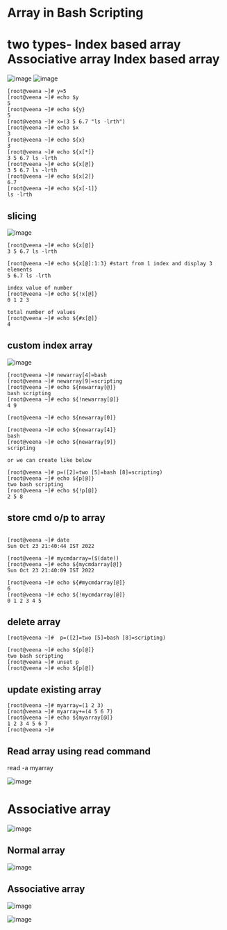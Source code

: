 Array in Bash Scripting
=======================

two types- Index based array 
           Associative array
Index based array
=================


![image](https://user-images.githubusercontent.com/53966749/197399353-80c37e52-8bcf-4e6d-be50-26bb4329a6d6.png)
![image](https://user-images.githubusercontent.com/53966749/197399415-b3962a60-07ed-4ec9-a467-e4b56d1354b5.png)

```
[root@veena ~]# y=5
[root@veena ~]# echo $y
5
[root@veena ~]# echo ${y}
5
[root@veena ~]# x=(3 5 6.7 "ls -lrth")
[root@veena ~]# echo $x
3
[root@veena ~]# echo ${x}
3
[root@veena ~]# echo ${x[*]}
3 5 6.7 ls -lrth
[root@veena ~]# echo ${x[@]}
3 5 6.7 ls -lrth
[root@veena ~]# echo ${x[2]}
6.7
[root@veena ~]# echo ${x[-1]}
ls -lrth

```

slicing
--------
![image](https://user-images.githubusercontent.com/53966749/197402936-f773c3bf-084b-45c7-a77c-f96c37ca36c5.png)

```
[root@veena ~]# echo ${x[@]}
3 5 6.7 ls -lrth

[root@veena ~]# echo ${x[@]:1:3} #start from 1 index and display 3 elements
5 6.7 ls -lrth

index value of number
[root@veena ~]# echo ${!x[@]}
0 1 2 3

total number of values
[root@veena ~]# echo ${#x[@]}
4
```

custom index array
-------------------
![image](https://user-images.githubusercontent.com/53966749/197402886-953219fc-b5c2-451f-8813-a5263061b8d9.png)

```
[root@veena ~]# newarray[4]=bash
[root@veena ~]# newarray[9]=scripting
[root@veena ~]# echo ${newarray[@]}
bash scripting
[root@veena ~]# echo ${!newarray[@]}
4 9

[root@veena ~]# echo ${newarray[0]}

[root@veena ~]# echo ${newarray[4]}
bash
[root@veena ~]# echo ${newarray[9]}
scripting

or we can create like below

[root@veena ~]# p=([2]=two [5]=bash [8]=scripting)
[root@veena ~]# echo ${p[@]}
two bash scripting
[root@veena ~]# echo ${!p[@]}
2 5 8
``` 

store cmd o/p to array
------------------------
```

[root@veena ~]# date
Sun Oct 23 21:40:44 IST 2022

[root@veena ~]# mycmdarray=($(date))
[root@veena ~]# echo ${mycmdarray[@]}
Sun Oct 23 21:40:09 IST 2022

[root@veena ~]# echo ${#mycmdarray[@]}
6
[root@veena ~]# echo ${!mycmdarray[@]}
0 1 2 3 4 5
```
delete array
------------
```
[root@veena ~]#  p=([2]=two [5]=bash [8]=scripting)

[root@veena ~]# echo ${p[@]}
two bash scripting
[root@veena ~]# unset p
[root@veena ~]# echo ${p[@]}
```
update existing array
-----------------------
```
[root@veena ~]# myarray=(1 2 3)
[root@veena ~]# myarray+=(4 5 6 7)
[root@veena ~]# echo ${myarray[@]}
1 2 3 4 5 6 7
[root@veena ~]#
```
Read array using read command
-----------------------------
read -a myarray

![image](https://user-images.githubusercontent.com/53966749/197403677-cfe922be-8c03-45d8-b1b8-45a10457a5cd.png)

Associative array
=================
![image](https://user-images.githubusercontent.com/53966749/197404061-da2670f6-65a6-4ab4-a620-b8d497983b51.png)

Normal array
-----------

![image](https://user-images.githubusercontent.com/53966749/197404116-6f3df168-382e-4b72-bb7c-2744962217e3.png)

Associative array
-----------------
![image](https://user-images.githubusercontent.com/53966749/197404195-33f2c970-d782-474a-9433-a49b7186bb8d.png)

![image](https://user-images.githubusercontent.com/53966749/197404229-6320b887-d17d-42fa-8be0-d3a4e565742b.png)




